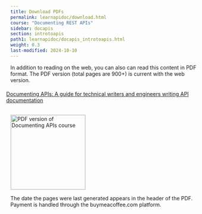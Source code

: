 ```yaml
---
title: Download PDFs
permalink: learnapidoc/download.html
course: "Documenting REST APIs"
sidebar: docapis
section: introtoapis
path1: learnapidoc/docapis_introtoapis.html
weight: 0.3
last-modified: 2024-10-10
---
```



In addition to reading on the web, you can also can read this content in PDF format. The PDF version (total pages are 900+) is current with the web version. 

<ul class="pdfList">
<li><a class="coffee" target="_blank" href="https://www.buymeacoffee.com/learnapidoc/e/146076">Documenting APIs: A guide for technical writers and engineers writing API documentation</a>
</li>
</ul>

<a class="noCrossRef" href="https://www.buymeacoffee.com/learnapidoc/e/146076"><img style="border: 1px solid #dedede; width: 200px" src="{{site.api_media}}/pdfbookthumbdocapis.png" alt="PDF version of Documenting APIs course" /></a>

The date the pages were last generated appears in the header of the PDF. Payment is handled through the buymeacoffee.com platform.

<style>
ul.pdfList li {
list-style-type: none;
margin-left: -35px;
}

ul.pdfList {
margin-bottom: 30px;
margin-top: 20px;
}


i.fa {margin-right: 12px;}

</style>